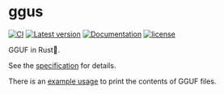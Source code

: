 ﻿# ggus

[![CI](https://github.com/YdrMaster/gguf/actions/workflows/build.yml/badge.svg?branch=main)](https://github.com/YdrMaster/gguf/actions)
[![Latest version](https://img.shields.io/crates/v/ggus.svg)](https://crates.io/crates/ggus)
[![Documentation](https://docs.rs/ggus/badge.svg)](https://docs.rs/ggus)
[![license](https://img.shields.io/github/license/YdrMaster/gguf)](https://mit-license.org/)

GGUF in Rust🦀.

See the [specification](https://github.com/ggerganov/ggml/blob/master/docs/gguf.md) for details.

There is an [example usage](https://github.com/YdrMaster/gguf/blob/main/xtask/src/show.rs) to print the contents of GGUF files.
